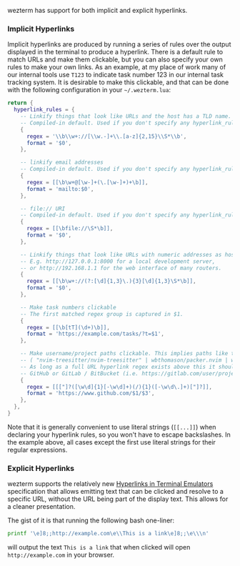 wezterm has support for both implicit and explicit hyperlinks.

### Implicit Hyperlinks

Implicit hyperlinks are produced by running a series of rules over the output
displayed in the terminal to produce a hyperlink.  There is a default rule
to match URLs and make them clickable, but you can also specify your own rules
to make your own links.  As an example, at my place of work many of our internal
tools use `T123` to indicate task number 123 in our internal task tracking system.
It is desirable to make this clickable, and that can be done with the following
configuration in your `~/.wezterm.lua`:

```lua
return {
  hyperlink_rules = {
    -- Linkify things that look like URLs and the host has a TLD name.
    -- Compiled-in default. Used if you don't specify any hyperlink_rules.
    {
      regex = '\\b\\w+://[\\w.-]+\\.[a-z]{2,15}\\S*\\b',
      format = '$0',
    },

    -- linkify email addresses
    -- Compiled-in default. Used if you don't specify any hyperlink_rules.
    {
      regex = [[\b\w+@[\w-]+(\.[\w-]+)+\b]],
      format = 'mailto:$0',
    },

    -- file:// URI
    -- Compiled-in default. Used if you don't specify any hyperlink_rules.
    {
      regex = [[\bfile://\S*\b]],
      format = '$0',
    },

    -- Linkify things that look like URLs with numeric addresses as hosts.
    -- E.g. http://127.0.0.1:8000 for a local development server,
    -- or http://192.168.1.1 for the web interface of many routers.
    {
      regex = [[\b\w+://(?:[\d]{1,3}\.){3}[\d]{1,3}\S*\b]],
      format = '$0',
    },

    -- Make task numbers clickable
    -- The first matched regex group is captured in $1.
    {
      regex = [[\b[tT](\d+)\b]],
      format = 'https://example.com/tasks/?t=$1',
    },

    -- Make username/project paths clickable. This implies paths like the following are for GitHub.
    -- ( "nvim-treesitter/nvim-treesitter" | wbthomason/packer.nvim | wez/wezterm | "wez/wezterm.git" )
    -- As long as a full URL hyperlink regex exists above this it should not match a full URL to
    -- GitHub or GitLab / BitBucket (i.e. https://gitlab.com/user/project.git is still a whole clickable URL)
    {
      regex = [[["]?([\w\d]{1}[-\w\d]+)(/){1}([-\w\d\.]+)["]?]],
      format = 'https://www.github.com/$1/$3',
    },
  },
}
```

Note that it is generally convenient to use literal strings (`[[...]]`)
when declaring your hyperlink rules, so you won't have to escape
backslashes.  In the example above, all cases except the first use
literal strings for their regular expressions.


### Explicit Hyperlinks

wezterm supports the relatively new [Hyperlinks in Terminal
Emulators](https://gist.github.com/egmontkob/eb114294efbcd5adb1944c9f3cb5feda)
specification that allows emitting text that can be clicked and resolve to a
specific URL, without the URL being part of the display text.  This allows
for a cleaner presentation.

The gist of it is that running the following bash one-liner:

```bash
printf '\e]8;;http://example.com\e\\This is a link\e]8;;\e\\\n'
```

will output the text `This is a link` that when clicked will open
`http://example.com` in your browser.
